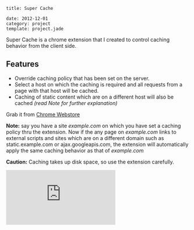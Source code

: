 ```metadata
title: Super Cache

date: 2012-12-01
category: project
template: project.jade
```
Super Cache is a chrome extension that I created to control caching behavior from the client side.

## Features

 * Override caching policy that has been set on the server.
 * Select a host on which the caching is required and all requests from a page with that host will be cached.
 * Caching of static content which are on a different host will also be cached _(read Note for further explanation)_

 Grab it from [Chrome Webstore](https://chrome.google.com/webstore/detail/super-cache/fglobbnbihckpkodmeefhagijjcjnbeh)

**Note:** say you have a site _example.com_ on which you have set a caching policy thru the extension.
Now if the any page on _example.com_ links to external scripts and sites which are on a different domain such as static.example.com or ajax.googleapis.com, the extension will automatically apply the same caching behavior as that of _example.com_

**Caution:** Caching takes up disk space, so use the extension carefully.

<iframe src="http://ghbtns.com/github-btn.html?user=tusharmath&repo=super-cache&type=fork&count=true"
  allowtransparency="true" frameborder="0" scrolling="0" width="auto" height="auto"></iframe>

